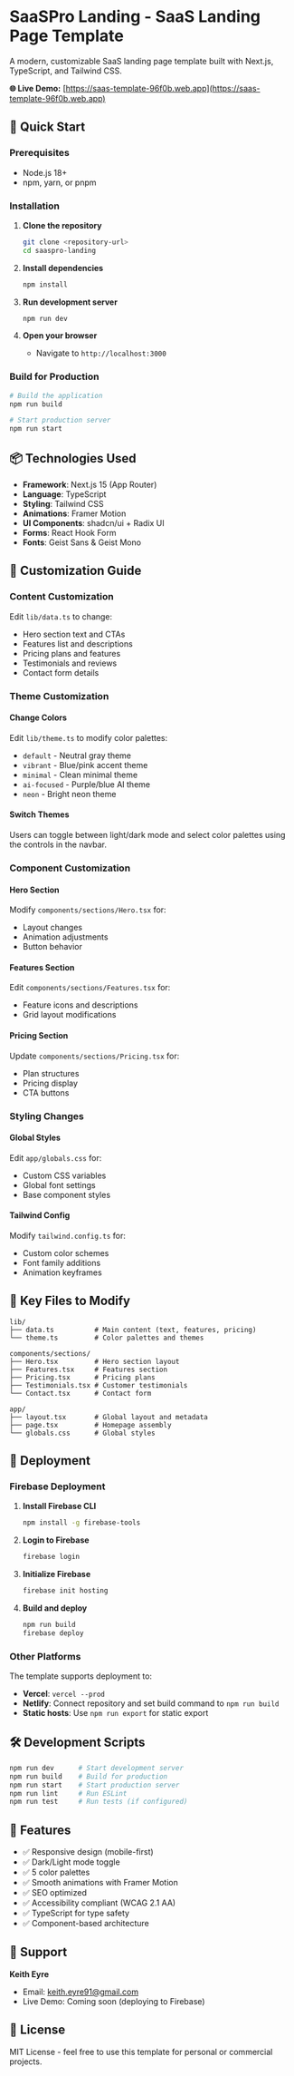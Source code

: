 # SaaSPro Landing - SaaS Landing Page Template

A modern, customizable SaaS landing page template built with Next.js, TypeScript, and Tailwind CSS.

**🌐 Live Demo:** [https://saas-template-96f0b.web.app](https://saas-template-96f0b.web.app)

## 🚀 Quick Start

### Prerequisites
- Node.js 18+
- npm, yarn, or pnpm

### Installation

1. **Clone the repository**
   ```bash
   git clone <repository-url>
   cd saaspro-landing
   ```

2. **Install dependencies**
   ```bash
   npm install
   ```

3. **Run development server**
   ```bash
   npm run dev
   ```

4. **Open your browser**
   - Navigate to `http://localhost:3000`

### Build for Production

```bash
# Build the application
npm run build

# Start production server
npm run start
```

## 📦 Technologies Used

- **Framework**: Next.js 15 (App Router)
- **Language**: TypeScript
- **Styling**: Tailwind CSS
- **Animations**: Framer Motion
- **UI Components**: shadcn/ui + Radix UI
- **Forms**: React Hook Form
- **Fonts**: Geist Sans & Geist Mono

## 🎨 Customization Guide

### Content Customization

Edit `lib/data.ts` to change:
- Hero section text and CTAs
- Features list and descriptions
- Pricing plans and features
- Testimonials and reviews
- Contact form details

### Theme Customization

#### Change Colors
Edit `lib/theme.ts` to modify color palettes:
- `default` - Neutral gray theme
- `vibrant` - Blue/pink accent theme
- `minimal` - Clean minimal theme
- `ai-focused` - Purple/blue AI theme
- `neon` - Bright neon theme

#### Switch Themes
Users can toggle between light/dark mode and select color palettes using the controls in the navbar.

### Component Customization

#### Hero Section
Modify `components/sections/Hero.tsx` for:
- Layout changes
- Animation adjustments
- Button behavior

#### Features Section
Edit `components/sections/Features.tsx` for:
- Feature icons and descriptions
- Grid layout modifications

#### Pricing Section
Update `components/sections/Pricing.tsx` for:
- Plan structures
- Pricing display
- CTA buttons

### Styling Changes

#### Global Styles
Edit `app/globals.css` for:
- Custom CSS variables
- Global font settings
- Base component styles

#### Tailwind Config
Modify `tailwind.config.ts` for:
- Custom color schemes
- Font family additions
- Animation keyframes

## 📁 Key Files to Modify

```
lib/
├── data.ts          # Main content (text, features, pricing)
└── theme.ts         # Color palettes and themes

components/sections/
├── Hero.tsx         # Hero section layout
├── Features.tsx     # Features section
├── Pricing.tsx      # Pricing plans
├── Testimonials.tsx # Customer testimonials
└── Contact.tsx      # Contact form

app/
├── layout.tsx       # Global layout and metadata
├── page.tsx         # Homepage assembly
└── globals.css      # Global styles
```

## 🚀 Deployment

### Firebase Deployment

1. **Install Firebase CLI**
   ```bash
   npm install -g firebase-tools
   ```

2. **Login to Firebase**
   ```bash
   firebase login
   ```

3. **Initialize Firebase**
   ```bash
   firebase init hosting
   ```

4. **Build and deploy**
   ```bash
   npm run build
   firebase deploy
   ```

### Other Platforms

The template supports deployment to:
- **Vercel**: `vercel --prod`
- **Netlify**: Connect repository and set build command to `npm run build`
- **Static hosts**: Use `npm run export` for static export

## 🛠️ Development Scripts

```bash
npm run dev      # Start development server
npm run build    # Build for production
npm run start    # Start production server
npm run lint     # Run ESLint
npm run test     # Run tests (if configured)
```

## 📱 Features

- ✅ Responsive design (mobile-first)
- ✅ Dark/Light mode toggle
- ✅ 5 color palettes
- ✅ Smooth animations with Framer Motion
- ✅ SEO optimized
- ✅ Accessibility compliant (WCAG 2.1 AA)
- ✅ TypeScript for type safety
- ✅ Component-based architecture

## 🤝 Support

**Keith Eyre**
- Email: keith.eyre91@gmail.com
- Live Demo: Coming soon (deploying to Firebase)

## 📄 License

MIT License - feel free to use this template for personal or commercial projects.
